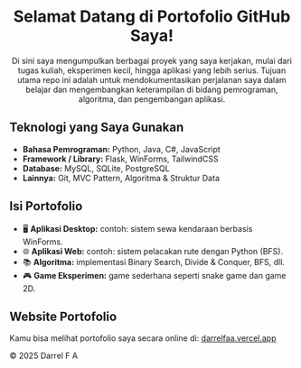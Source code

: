 <h1 align="center">Selamat Datang di Portofolio GitHub Saya!</h1>

<p align="center">
Di sini saya mengumpulkan berbagai proyek yang saya kerjakan, mulai dari tugas kuliah, eksperimen kecil, hingga aplikasi yang lebih serius. Tujuan utama repo ini adalah untuk mendokumentasikan perjalanan saya dalam belajar dan mengembangkan keterampilan di bidang pemrograman, algoritma, dan pengembangan aplikasi.
</p>

<h2>Teknologi yang Saya Gunakan</h2>
<ul>
    <li><strong>Bahasa Pemrograman:</strong> Python, Java, C#, JavaScript</li>
    <li><strong>Framework / Library:</strong> Flask, WinForms, TailwindCSS</li>
    <li><strong>Database:</strong> MySQL, SQLite, PostgreSQL</li>
    <li><strong>Lainnya:</strong> Git, MVC Pattern, Algoritma & Struktur Data</li>
</ul>

<h2>Isi Portofolio</h2>
<ul>
    <li>🖥️ <strong>Aplikasi Desktop:</strong> contoh: sistem sewa kendaraan berbasis WinForms.</li>
    <li>🌐 <strong>Aplikasi Web:</strong> contoh: sistem pelacakan rute dengan Python (BFS).</li>
    <li>📚 <strong>Algoritma:</strong> implementasi Binary Search, Divide & Conquer, BFS, dll.</li>
    <li>🎮 <strong>Game Eksperimen:</strong> game sederhana seperti snake game dan game 2D.</li>
</ul>

<h2>Website Portofolio</h2>
<p>Kamu bisa melihat portofolio saya secara online di: <a href="https://darrelfaa.vercel.app" target="_blank">darrelfaa.vercel.app</a></p>

<footer>
<p>© 2025 Darrel F A</p>
</footer>
